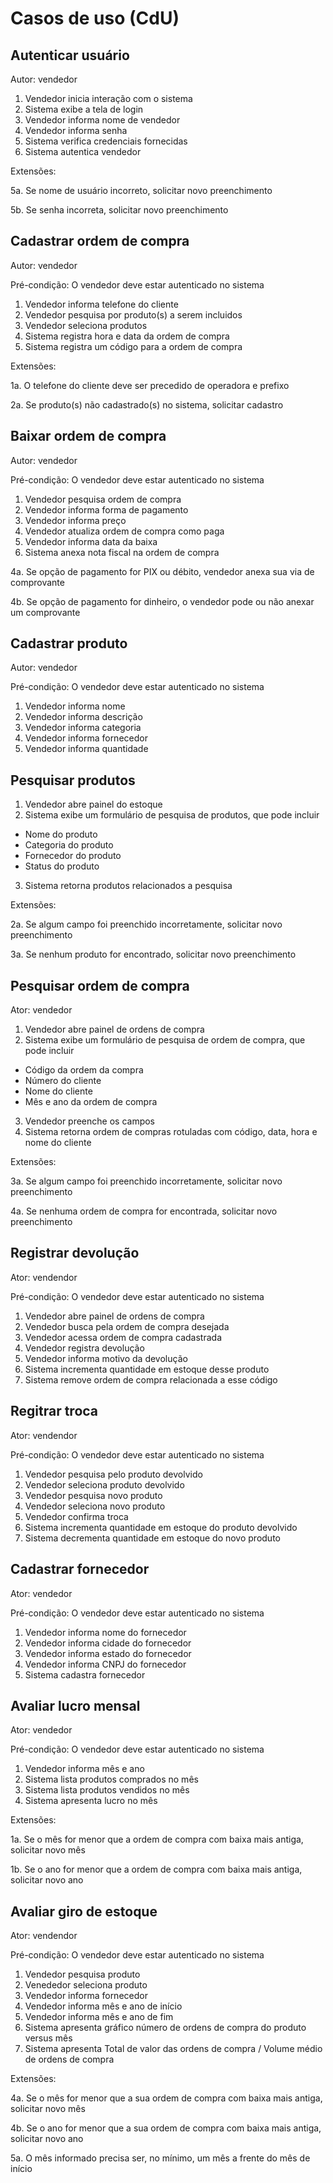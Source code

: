 # Casos de uso (CdU)

## Autenticar usuário

Autor: vendedor

1. Vendedor inicia interação com o sistema
2. Sistema exibe a tela de login
3. Vendedor informa nome de vendedor
4. Vendedor informa senha
5. Sistema verifica credenciais fornecidas
6. Sistema autentica vendedor

Extensões:

5a. Se nome de usuário incorreto, solicitar novo preenchimento

5b. Se senha incorreta, solicitar novo preenchimento

## Cadastrar ordem de compra

Autor: vendedor

Pré-condição: O vendedor deve estar autenticado no sistema

1. Vendedor informa telefone do cliente
2. Vendedor pesquisa por produto(s) a serem incluidos
3. Vendedor seleciona produtos
4. Sistema registra hora e data da ordem de compra
5. Sistema registra um código para a ordem de compra

Extensões:

1a. O telefone do cliente deve ser precedido de operadora e prefixo

2a. Se produto(s) não cadastrado(s) no sistema, solicitar cadastro

## Baixar ordem de compra

Autor: vendedor

Pré-condição: O vendedor deve estar autenticado no sistema

1. Vendedor pesquisa ordem de compra
2. Vendedor informa forma de pagamento
3. Vendedor informa preço
4. Vendedor atualiza ordem de compra como paga
5. Vendedor informa data da baixa
6. Sistema anexa nota fiscal na ordem de compra

4a. Se opção de pagamento for PIX ou débito, vendedor anexa sua via de comprovante

4b. Se opção de pagamento for dinheiro, o vendedor pode ou não anexar um comprovante

## Cadastrar produto

Autor: vendedor

Pré-condição: O vendedor deve estar autenticado no sistema

1. Vendedor informa nome
2. Vendedor informa descrição
3. Vendedor informa categoria
4. Vendedor informa fornecedor
5. Vendedor informa quantidade

## Pesquisar produtos

1. Vendedor abre painel do estoque
2. Sistema exibe um formulário de pesquisa de produtos, que pode incluir
- Nome do produto
- Categoria do produto
- Fornecedor do produto
- Status do produto
3. Sistema retorna produtos relacionados a pesquisa

Extensões:

2a. Se algum campo foi preenchido incorretamente, solicitar novo preenchimento

3a. Se nenhum produto for encontrado, solicitar novo preenchimento

## Pesquisar ordem de compra

Ator: vendedor

1. Vendedor abre painel de ordens de compra
2. Sistema exibe um formulário de pesquisa de ordem de compra, que pode incluir
- Código da ordem da compra
- Número do cliente
- Nome do cliente
- Mês e ano da ordem de compra
3. Vendedor preenche os campos
4. Sistema retorna ordem de compras rotuladas com código, data, hora e nome do cliente

Extensões:

3a. Se algum campo foi preenchido incorretamente, solicitar novo preenchimento

4a. Se nenhuma ordem de compra for encontrada, solicitar novo preenchimento

## Registrar devolução 

Ator: vendendor

Pré-condição: O vendedor deve estar autenticado no sistema

1. Vendedor abre painel de ordens de compra
2. Vendedor busca pela ordem de compra desejada
3. Vendedor acessa ordem de compra cadastrada
4. Vendedor registra devolução
5. Vendedor informa motivo da devolução
6. Sistema incrementa quantidade em estoque desse produto
7. Sistema remove ordem de compra relacionada a esse código

## Regitrar troca

Ator: vendendor

Pré-condição: O vendedor deve estar autenticado no sistema

1. Vendedor pesquisa pelo produto devolvido
2. Vendedor seleciona produto devolvido
3. Vendedor pesquisa novo produto
4. Vendedor seleciona novo produto
5. Vendedor confirma troca
6. Sistema incrementa quantidade em estoque do produto devolvido
7. Sistema decrementa quantidade em estoque do novo produto

## Cadastrar fornecedor

Ator: vendedor

Pré-condição: O vendedor deve estar autenticado no sistema

1. Vendedor informa nome do fornecedor
2. Vendedor informa cidade do fornecedor
3. Vendedor informa estado do fornecedor
4. Vendedor informa CNPJ do fornecedor
5. Sistema cadastra fornecedor

## Avaliar lucro mensal

Ator: vendedor

Pré-condição: O vendedor deve estar autenticado no sistema

1. Vendedor informa mês e ano
2. Sistema lista produtos comprados no mês
3. Sistema lista produtos vendidos no mês
4. Sistema apresenta lucro no mês

Extensões:

1a. Se o mês for menor que a ordem de compra com baixa mais antiga, solicitar novo mês

1b. Se o ano for menor que a ordem de compra com baixa mais antiga, solicitar novo ano

## Avaliar giro de estoque

Ator: vendendor

Pré-condição: O vendedor deve estar autenticado no sistema

1. Vendedor pesquisa produto
2. Venededor seleciona produto
3. Vendedor informa fornecedor 
4. Vendedor informa mês e ano de início
5. Vendedor informa mês e ano de fim
6. Sistema apresenta gráfico número de ordens de compra do produto versus mês
7. Sistema apresenta Total de valor das ordens de compra / Volume médio de ordens de compra

Extensões:

4a. Se o mês for menor que a sua ordem de compra com baixa mais antiga, solicitar novo mês

4b. Se o ano for menor que a sua ordem de compra com baixa mais antiga, solicitar novo ano

5a. O mês informado precisa ser, no mínimo, um mês a frente do mês de início
